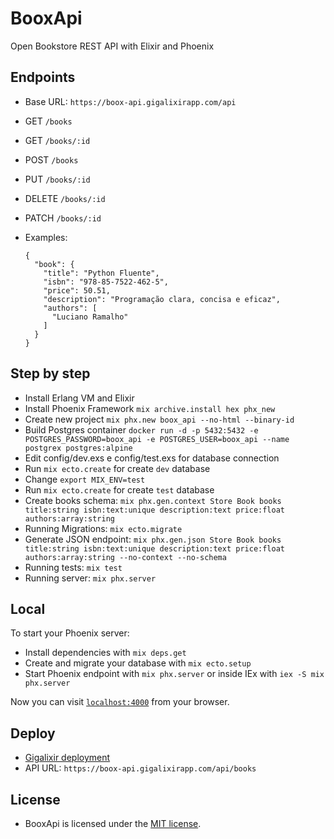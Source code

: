 # BooxApi

Open Bookstore REST API with Elixir and Phoenix

## Endpoints

  * Base URL: `https://boox-api.gigalixirapp.com/api`
  * GET `/books`
  * GET `/books/:id`
  * POST `/books`
  * PUT `/books/:id`
  * DELETE `/books/:id`
  * PATCH `/books/:id`

  * Examples:
      ```
      {
        "book": {
          "title": "Python Fluente",
          "isbn": "978-85-7522-462-5",
          "price": 50.51,
          "description": "Programação clara, concisa e eficaz",
          "authors": [
            "Luciano Ramalho"
          ]
        }
      }
      ```

## Step by step

  * Install Erlang VM and Elixir
  * Install Phoenix Framework `mix archive.install hex phx_new`
  * Create new project `mix phx.new boox_api --no-html --binary-id`
  * Build Postgres container `docker run -d -p 5432:5432 -e POSTGRES_PASSWORD=boox_api -e POSTGRES_USER=boox_api --name postgrex postgres:alpine`
  * Edit config/dev.exs e config/test.exs for database connection
  * Run `mix ecto.create` for create `dev` database
  * Change `export MIX_ENV=test`
  * Run `mix ecto.create` for create `test` database
  * Create books schema: `mix phx.gen.context Store Book books title:string isbn:text:unique description:text price:float authors:array:string`
  * Running Migrations: `mix ecto.migrate`
  * Generate JSON endpoint: `mix phx.gen.json Store Book books title:string isbn:text:unique description:text price:float authors:array:string --no-context --no-schema`
  * Running tests: `mix test`
  * Running server: `mix phx.server`

## Local

To start your Phoenix server:

  * Install dependencies with `mix deps.get`
  * Create and migrate your database with `mix ecto.setup`
  * Start Phoenix endpoint with `mix phx.server` or inside IEx with `iex -S mix phx.server`

Now you can visit [`localhost:4000`](http://localhost:4000) from your browser.

## Deploy

  * [Gigalixir deployment](https://gigalixir.readthedocs.io/en/latest/getting-started-guide.html)
  * API URL: `https://boox-api.gigalixirapp.com/api/books`

## License

  * BooxApi is licensed under the [MIT license](LICENSE).